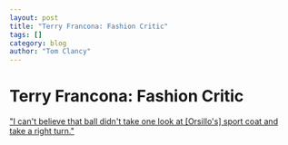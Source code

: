 ```yaml
---
layout: post
title: "Terry Francona: Fashion Critic"
tags: []
category: blog
author: "Tom Clancy"
---
```


# Terry Francona: Fashion Critic

<a href="http://www.boston.com/sports/baseball/redsox/articles/2008/06/12/offenses_start_was_first_rate/?page=full" target="_blank">"I can't believe that ball didn't take one look at [Orsillo's] sport coat and take a right turn."</a>

